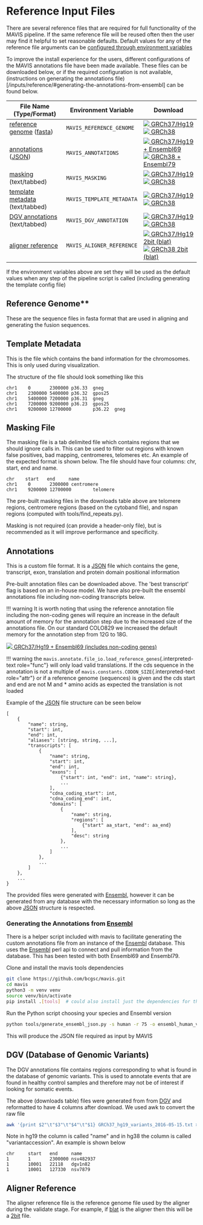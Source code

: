 # Reference Input Files

There are several reference files that are required for full
functionality of the MAVIS pipeline. If the same reference file will be
reused often then the user may find it helpful to set reasonable
defaults. Default values for any of the reference file arguments can be
[configured through environment variables](../../configuration/general/#environment-variables)

To improve the install experience for the users, different
configurations of the MAVIS annotations file have been made available.
These files can be downloaded below, or if the required configuration is
not available,
(instructions on generating the annotations file)[/inputs/reference/#generating-the-annotations-from-ensembl] can be found below.

| File Name (Type/Format)                                                                       | Environment Variable      | Download                                                                                                                                                                                                                                                      |
| --------------------------------------------------------------------------------------------- | ------------------------- | ------------------------------------------------------------------------------------------------------------------------------------------------------------------------------------------------------------------------------------------------------------- |
| [reference genome](../../inputs/reference/#reference-genome) ([fasta](../../glossary/#fasta)) | `MAVIS_REFERENCE_GENOME`  | [![](../images/get_app-24px.svg) GRCh37/Hg19](http://hgdownload.cse.ucsc.edu/goldenPath/hg19/bigZips/chromFa.tar.gz) <br> [![](../images/get_app-24px.svg) GRCh38](http://hgdownload.cse.ucsc.edu/goldenPath/hg38/bigZips/hg38.tar.gz)                        |
| [annotations](../../inputs/reference/#annotations) ([JSON](../../glossary/#json))             | `MAVIS_ANNOTATIONS`       | [![](../images/get_app-24px.svg) GRCh37/Hg19 + Ensembl69](http://www.bcgsc.ca/downloads/mavis/ensembl69_hg19_annotations.json) <br> [![](../images/get_app-24px.svg) GRCh38 + Ensembl79](http://www.bcgsc.ca/downloads/mavis/ensembl79_hg38_annotations.json) |
| [masking](../../inputs/reference/#masking-file) (text/tabbed)                                 | `MAVIS_MASKING`           | [![](../images/get_app-24px.svg) GRCh37/Hg19](http://www.bcgsc.ca/downloads/mavis/hg19_masking.tab)<br>[![](../images/get_app-24px.svg) GRCh38](http://www.bcgsc.ca/downloads/mavis/GRCh38_masking.tab)                                                       |
| [template metadata](../../inputs/reference/#template-metadata) (text/tabbed)                  | `MAVIS_TEMPLATE_METADATA` | [![](../images/get_app-24px.svg) GRCh37/Hg19](http://hgdownload.cse.ucsc.edu/goldenPath/hg19/database/cytoBand.txt.gz)<br>[![](../images/get_app-24px.svg) GRCh38](http://hgdownload.cse.ucsc.edu/goldenPath/hg38/database/cytoBand.txt.gz)                   |
| [DGV annotations](../../inputs/reference/#dgv-database-of-genomic-variants) (text/tabbed)     | `MAVIS_DGV_ANNOTATION`    | [![](../images/get_app-24px.svg) GRCh37/Hg19](http://www.bcgsc.ca/downloads/mavis/dgv_hg19_variants.tab)<br>[![](../images/get_app-24px.svg) GRCh38](http://www.bcgsc.ca/downloads/mavis/dgv_hg38_variants.tab)                                               |
| [aligner reference](../../inputs/reference/#aligner-reference)                                | `MAVIS_ALIGNER_REFERENCE` | [![](../images/get_app-24px.svg) GRCh37/Hg19 2bit (blat)](http://hgdownload.cse.ucsc.edu/goldenPath/hg19/bigZips/hg19.2bit)<br>[![](../images/get_app-24px.svg) GRCh38 2bit (blat)](http://hgdownload.cse.ucsc.edu/goldenPath/hg38/bigZips/hg38.2bit)         |

If the environment variables above are set they will be used as the
default values when any step of the pipeline script is called (including
generating the template config file)

## Reference Genome**

These are the sequence files in fasta format that are used in aligning
and generating the fusion sequences.

## Template Metadata

This is the file which contains the band information for the
chromosomes. This is only used during visualization.

The structure of the file should look something like this

```text
chr1    0       2300000 p36.33  gneg
chr1    2300000 5400000 p36.32  gpos25
chr1    5400000 7200000 p36.31  gneg
chr1    7200000 9200000 p36.23  gpos25
chr1    9200000 12700000        p36.22  gneg
```

## Masking File

The masking file is a tab delimited file which contains regions that we
should ignore calls in. This can be used to filter out regions with
known false positives, bad mapping, centromeres, telomeres etc. An
example of the expected format is shown below. The file should have four
columns: chr, start, end and name.

```text
chr    start   end     name
chr1    0       2300000 centromere
chr1    9200000 12700000        telomere
```

The pre-built masking files in the downloads table above are telomere
regions, centromere regions (based on the cytoband file), and nspan
regions (computed with tools/find\_repeats.py).

Masking is not required (can provide a header-only file), but is
recommended as it will improve performance and specificity.

## Annotations

This is a custom file format. It is a [JSON](../../glossary/#json) file which contains the gene, transcript, exon, translation
and protein domain positional information

Pre-built annotation files can be downloaded above. The 'best
transcript' flag is based on an in-house model. We have also pre-built
the ensembl annotations file including non-coding transcripts below.

!!! warning
    It is worth noting that using the reference annotation file including
    the non-coding genes will require an increase in the default amount of
    memory for the annotation step due to the increased size of the
    annotations file. On our standard COLO829 we increased the default
    memory for the annotation step from 12G to 18G.

[![](../images/get_app-24px.svg) GRCh37/Hg19 + Ensembl69 (includes non-coding genes)](http://www.bcgsc.ca/downloads/mavis/ensembl69_hg19_annotations_with_ncrna.json)

!!! warning
    the `mavis.annotate.file_io.load_reference_genes`{.interpreted-text
    role="func"} will only load valid translations. If the cds sequence in
    the annotation is not a multiple of
    `mavis.constants.CODON_SIZE`{.interpreted-text role="attr"} or if a
    reference genome (sequences) is given and the cds start and end are not
    M and \* amino acids as expected the translation is not loaded

Example of the [JSON](../../glossary/#json) file structure can
be seen below

```text
[
    {
        "name": string,
        "start": int,
        "end": int,
        "aliases": [string, string, ...],
        "transcripts": [
            {
                "name": string,
                "start": int,
                "end": int,
                "exons": [
                    {"start": int, "end": int, "name": string},
                    ...
                ],
                "cdna_coding_start": int,
                "cdna_coding_end": int,
                "domains": [
                    {
                        "name": string,
                        "regions": [
                            {"start" aa_start, "end": aa_end}
                        ],
                        "desc": string
                    },
                    ...
                ]
            },
            ...
        ]
    },
    ...
}
```

The provided files were generated with
[Ensembl](../../background/citations/#yates-2016), however it can be
generated from any database with the necessary information so long as
the above [JSON](../../glossary/#json) structure is respected.

### Generating the Annotations from [Ensembl](../../background/citations/#yates-2016)

There is a helper script included with mavis to facilitate generating
the custom annotations file from an instance of the
[Ensembl](../../background/citations/#yates-2016) database. This uses
the [Ensembl](../../background/citations/#yates-2016) perl api to
connect and pull information from the database. This has been tested
with both Ensembl69 and Ensembl79.

Clone and install the mavis tools dependencies

```bash
git clone https://github.com/bcgsc/mavis.git
cd mavis
python3 -m venv venv
source venv/bin/activate
pip install .[tools]  # could also install just the dependencies for the tools
```

Run the Python script choosing your species and Ensembl version

```bash
python tools/generate_ensembl_json.py -s human -r 75 -o ensembl_human_v75.json
```

This will produce the JSON file required as input by MAVIS


## DGV (Database of Genomic Variants)

The DGV annotations file contains regions corresponding to what is found
in the database of genomic variants. This is used to annotate events
that are found in healthy control samples and therefore may not be of
interest if looking for somatic events.

The above (downloads table) files were generated from from
[DGV](http://dgv.tcag.ca/dgv/app/download) and reformatted to have 4
columns after download. We used awk to convert the raw file

```bash
awk '{print $2"\t"$3"\t"$4"\t"$1} GRCh37_hg19_variants_2016-05-15.txt > dgv_hg19_variants.tab
```

Note in hg19 the column is called "name" and in hg38 the column is
called "variantaccession". An example is shown below

```text
chr     start   end     name
1       1       2300000 nsv482937
1       10001   22118   dgv1n82
1       10001   127330  nsv7879
```

## Aligner Reference

The aligner reference file is the reference genome file used by the
aligner during the validate stage. For example, if
[blat](../../glossary#blat) is the aligner then this will be a
[2bit](../../glossary#2bit) file.
